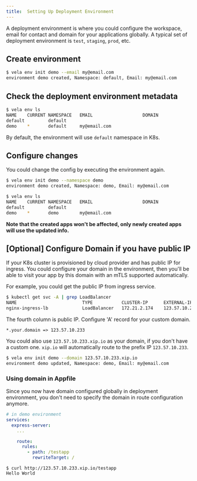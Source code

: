 ```yaml
---
title:  Setting Up Deployment Environment
---
```


A deployment environment is where you could configure the workspace, email for contact and domain for your applications globally.
A typical set of deployment environment is `test`, `staging`, `prod`, etc.

## Create environment

```bash
$ vela env init demo --email my@email.com
environment demo created, Namespace: default, Email: my@email.com
```

## Check the deployment environment metadata

```bash
$ vela env ls
NAME   	CURRENT	NAMESPACE	EMAIL                	DOMAIN
default	       	default  	
demo   	*      	default  	my@email.com
```

By default, the environment will use `default` namespace in K8s.

## Configure changes 

You could change the config by executing the environment again.

```bash
$ vela env init demo --namespace demo
environment demo created, Namespace: demo, Email: my@email.com
```

```bash
$ vela env ls
NAME   	CURRENT	NAMESPACE	EMAIL                	DOMAIN
default	       	default  	
demo   	*      	demo     	my@email.com
```

**Note that the created apps won't be affected, only newly created apps will use the updated info.**

## [Optional] Configure Domain if you have public IP

If your K8s cluster is provisioned by cloud provider and has public IP for ingress.
You could configure your domain in the environment, then you'll be able to visit
your app by this domain with an mTLS supported automatically.

For example, you could get the public IP from ingress service.  

```bash
$ kubectl get svc -A | grep LoadBalancer
NAME                         TYPE           CLUSTER-IP      EXTERNAL-IP     PORT(S)                      AGE
nginx-ingress-lb             LoadBalancer   172.21.2.174    123.57.10.233   80:32740/TCP,443:32086/TCP   41d
```

The fourth column is public IP. Configure 'A' record for your custom domain.

```
*.your.domain => 123.57.10.233
``` 

You could also use `123.57.10.233.xip.io` as your domain, if you don't have a custom one.
`xip.io` will automatically route to the prefix IP `123.57.10.233`.


```bash
$ vela env init demo --domain 123.57.10.233.xip.io
environment demo updated, Namespace: demo, Email: my@email.com
```

### Using domain in Appfile

Since you now have domain configured globally in deployment environment, you don't need to specify the domain in route configuration anymore.

```yaml
# in demo environment
services:
  express-server:
    ...

    route:
      rules:
        - path: /testapp
          rewriteTarget: /
```

```
$ curl http://123.57.10.233.xip.io/testapp
Hello World
```

